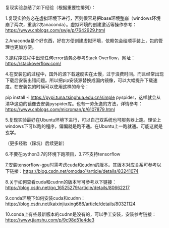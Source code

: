 复现实验总结了如下经验（根据重要性排列）：

1.复现实验务必在虚拟环境下进行，否则很容易把base环境整崩（windows环境崩了两次，重装2次anaconda）。虚拟环境的创建激活等操作参考：https://www.cnblogs.com/swje/p/7642929.html

2.Anaconda是个好东西，好在方便创建虚拟环境，依赖包会给顺手装上，包的管理也更加方便。

3.跑程序过程中出现任何error请务必参考Stack Overflow，网址：https://stackoverflow.com/

4.在安装包的过程中，国外的源下载速度实在太慢，过于浪费时间。而且经常出现下载后安装出错问题。所以把pip安装源替换成国内镜像，可以大幅提升下载速度。在安装包的时候可以使用这样的命令：

pip install -i https://pypi.tuna.tsinghua.edu.cn/simple pyspider，这样就会从清华这边的镜像去安装pyspider库。也有一劳永逸的方法，详情参考：https://www.cnblogs.com/microman/p/6107879.html

5.复现实验最好在Ubuntu环境下进行，可以自己双系统也可服务器上跑。理论上windows下可以跑的程序，偏偏就是跑不通。在Ubuntu上一跑就通。可能这就是玄学。

（更多经验（踩坑）后续更新）

6.不要在python3.7的环境下跑项目，3.7不支持tensorflow

7.安装tensorflow-gpu时需考虑cuda和cudnn的版本。其版本对应关系可参考以下链接：https://blog.csdn.net/omodao1/article/details/83241074

8.关于如何查看cuda和cudnn的版本号可参考以下链接：https://blog.csdn.net/qq_16525279/article/details/80662217

9.conda环境下如何安装cuda和cudnn：https://blog.csdn.net/kaixinjiuxing666/article/details/80321124

10.conda上有些最新版本的cudnn是没有的，可以手工安装，安装参考链接：https://www.jianshu.com/p/9c98d51e4de3

